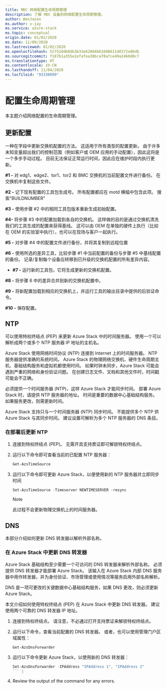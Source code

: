 ```yaml
---
title: MDC 网络配置生命周期管理
description: 了解 MDC 设备的网络配置生命周期管理。
author: WenJason
ms.author: v-jay
ms.service: azure-stack
ms.topic: conceptual
origin.date: 01/02/2020
ms.date: 11/09/2020
ms.lastreviewed: 01/02/2020
ms.openlocfilehash: 52752ddb8db3b33e62004b6160861140372e86db
ms.sourcegitcommit: f187b1a355e2efafea30bca70afce49a2460d0c7
ms.translationtype: HT
ms.contentlocale: zh-CN
ms.lasthandoff: 11/04/2020
ms.locfileid: "93330699"
---
```

# <a name="configuration-lifecycle-management"></a>配置生命周期管理

本主题介绍网络配置的生命周期管理。

## <a name="update-configuration"></a>更新配置


一种在字段中更新交换机配置的方法。 这适用于所有类型的配置更新。 由于许多未知变量超出我们的控制范围（例如客户或 OEM 应用的手动配置），因此这将是一个多步手动过程。 目前无法保证正常运行时间，因此应在维护时段内执行更新。

**\#1 -** 对 edg1、edge2、tor1、tor2 和 BMC 交换机的当前配置文件进行备份。 在交换机中复制这些文件。

**\#2 -** 记下现有配置的工具包生成号。
所有配置都应在 motd 横幅中包含此项。 搜索“BUILDNUMBER”

**\#3 -** 使用步骤 \#2 中的相同工具包版本重新生成初始配置。

**\#4-** 将步骤 \#3 中的配置加载到各自的交换机。
这样做的目的是通过交换机清洗我们的工具生成的配置来获得基线。 这可以由 OEM 在单独的硬件上执行（比如在 OEM 的实验室中执行），也可以在现场与客户一起执行。

**\#5 -** 对步骤 \#4 中的配置文件进行备份，并将其复制到远程位置

**\#6 -** 使用所选的差异工具，比较步骤 \#1 中当前配置的备份与步骤 \#5 中基线配置的备份。 记录/复制每个设备应转移到已升级的交换机配置的所有差异内容。

- **\#7 -** 运行新的工具包，它将生成更新的交换机配置。

**\#8 -** 将步骤 6 中的差异合并到新的交换机配置中。

**\#9 -** 将新配置加载到相应的交换机上，并运行工具的输出目录中提供的后验证命令。

**\#10 -** 保存配置。

## <a name="ntp"></a>NTP

可以使用特权终结点 (PEP) 来更新 Azure Stack 中的时间服务器。 使用一个可以解析成两个或多个 NTP 服务器 IP 地址的主机名。

Azure Stack 使用网络时间协议 (NTP) 连接到 Internet 上的时间服务器。 NTP 服务器提供准确的系统时间。 Azure Stack 的物理网络交换机、硬件生命周期主机、基础结构服务和虚拟机都使用时间。 如果时钟未同步，Azure Stack 可能会遇到严重的网络和身份验证问题。 在创建日志文件、文档和其他文件时，时间戳可能会不正确。

必须提供一个时间服务器 (NTP)，这样 Azure Stack 才能同步时间。
部署 Azure Stack 时，请提供 NTP 服务器的地址。 时间是重要的数据中心基础结构服务。 如果服务更改，则需更新时间。

Azure Stack 支持只与一个时间服务器 (NTP) 同步时间。 不能提供多个 NTP 供 Azure Stack 与其同步时间。 建议设置可解析为多个 NTP 服务器的 DNS 条目。 


### <a name="update-ntp-post-deployment"></a>在部署后更新 NTP

1.  连接到特权终结点 (PEP)。 无需开具支持票证即可解锁特权终结点。 

2.  运行以下命令即可查看当前的已配置 NTP 服务器：

    ```powershell
    Get-AzsTimeSource
    ```

3.  运行以下命令即可更新 Azure Stack，以便使用新的 NTP 服务器并立即同步时间

    ```powershell
    Set-AzsTimeSource -Timeserver NEWTIMESERVER -resync
    ```

    >[!NOTE] 
    >此过程不会更新物理交换机上的时间服务器。 


## <a name="dns"></a>DNS

本部分介绍如何更新 DNS 转发器以解析外部名称。

### <a name="update-the-dns-forwarder-in-azure-stack"></a>在 Azure Stack 中更新 DNS 转发器

Azure Stack 基础结构至少需要一个可访问的 DNS 转发器来解析外部名称。 必须提供 DNS 转发器才能部署 Azure Stack。 该输入在 Azure Stack 内部 DNS 服务器中用作转发器，并为身份验证、市场管理或使用情况等服务启用外部名称解析。

DNS 是一项可更改的关键数据中心基础结构服务，如果 DNS 更改，则必须更新 Azure Stack。

本文介绍如何使用特权终结点 (PEP) 在 Azure Stack 中更新 DNS 转发器。 建议使用两个可靠的 DNS 转发器 IP 地址。

1.  连接到特权终结点。 请注意，不必通过打开支持票证来解锁特权终结点。

2.  运行以下命令，查看当前配置的 DNS 转发器。 或者，也可以使用管理门户区域属性：

    ```powershell
    Get-AzsDnsForwarder 
    ```

3.  运行以下命令更新 Azure Stack，以使用新的 DNS 转发器：

    ```powershell
    Set-AzsDnsForwarder -IPAddress "IPAddress 1", "IPAddress 2"
    ``` |

4.  Review the output of the command for any errors.

